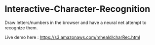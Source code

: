 # Interactive-Character-Recognition
Draw letters/numbers in the browser and have a neural net attempt to recognize them.

Live demo here : https://s3.amazonaws.com/mheald/charRec.html
